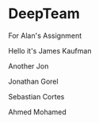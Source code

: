 # DeepTeam
For Alan's Assignment

Hello it's James Kaufman

Another Jon

Jonathan Gorel

Sebastian Cortes


Ahmed Mohamed



